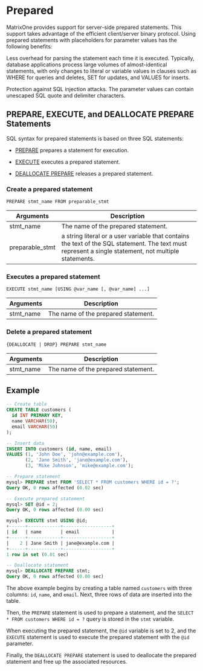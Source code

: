 # Prepared

MatrixOne provides support for server-side prepared statements. This support takes advantage of the efficient client/server binary protocol. Using prepared statements with placeholders for parameter values has the following benefits:

Less overhead for parsing the statement each time it is executed. Typically, database applications process large volumes of almost-identical statements, with only changes to literal or variable values in clauses such as WHERE for queries and deletes, SET for updates, and VALUES for inserts.

Protection against SQL injection attacks. The parameter values can contain unescaped SQL quote and delimiter characters.

## PREPARE, EXECUTE, and DEALLOCATE PREPARE Statements

SQL syntax for prepared statements is based on three SQL statements:

- [PREPARE](../../../Reference/SQL-Reference/Other/Prepared-Statements/prepare.md) prepares a statement for execution.

- [EXECUTE](../../../Reference/SQL-Reference/Other/Prepared-Statements/execute.md) executes a prepared statement.

- [DEALLOCATE PREPARE](../../../Reference/SQL-Reference/Other/Prepared-Statements/deallocate.md) releases a prepared statement.

### Create a prepared statement

```
PREPARE stmt_name FROM preparable_stmt
```

|  Arguments   | Description  |
|  ----  | ----  |
|stmt_name | The name of the prepared statement. |
|preparable_stmt| a string literal or a user variable that contains the text of the SQL statement. The text must represent a single statement, not multiple statements.|

### Executes a prepared statement

```
EXECUTE stmt_name [USING @var_name [, @var_name] ...]
```

|  Arguments   | Description  |
|  ----  | ----  |
|stmt_name | The name of the prepared statement. |

### Delete a prepared statement

```
{DEALLOCATE | DROP} PREPARE stmt_name
```

|  Arguments   | Description  |
|  ----  | ----  |
|stmt_name | The name of the prepared statement. |

## Example

```sql
-- Create table
CREATE TABLE customers (
  id INT PRIMARY KEY,
  name VARCHAR(50),
  email VARCHAR(50)
);

-- Insert data
INSERT INTO customers (id, name, email)
VALUES (1, 'John Doe', 'john@example.com'),
       (2, 'Jane Smith', 'jane@example.com'),
       (3, 'Mike Johnson', 'mike@example.com');

-- Prepare statement
mysql> PREPARE stmt FROM 'SELECT * FROM customers WHERE id = ?';
Query OK, 0 rows affected (0.02 sec)

-- Execute prepared statement
mysql> SET @id = 2;
Query OK, 0 rows affected (0.00 sec)

mysql> EXECUTE stmt USING @id;
+------+------------+------------------+
| id   | name       | email            |
+------+------------+------------------+
|    2 | Jane Smith | jane@example.com |
+------+------------+------------------+
1 row in set (0.01 sec)

-- Deallocate statement
mysql> DEALLOCATE PREPARE stmt;
Query OK, 0 rows affected (0.00 sec)
```

The above example begins by creating a table named `customers` with three columns: `id`, `name`, and `email`. Next, three rows of data are inserted into the table.

Then, the `PREPARE` statement is used to prepare a statement, and the `SELECT * FROM customers WHERE id = ?` query is stored in the `stmt` variable.

When executing the prepared statement, the `@id` variable is set to 2, and the `EXECUTE` statement is used to execute the prepared statement with the `@id` parameter.

Finally, the `DEALLOCATE PREPARE` statement is used to deallocate the prepared statement and free up the associated resources.
